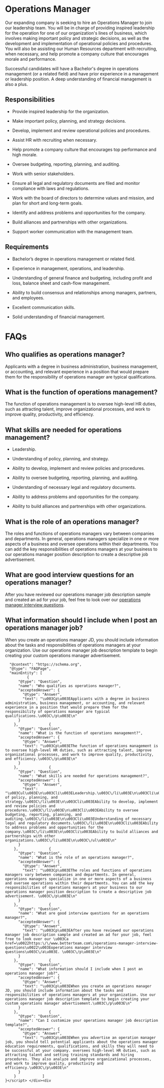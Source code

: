 # Operations Manager

Our expanding company is seeking to hire an Operations Manager to join our leadership team. You will be in charge of providing inspired leadership for the operation for one of our organization's lines of business, which involves making important policy and strategic decisions, as well as the development and implementation of operational policies and procedures. You will also be assisting our Human Resources department with recruiting, when necessary, and help promote a company culture that encourages morale and performance.

Successful candidates will have a Bachelor's degree in operations management (or a related field) and have prior experience in a management or leadership position. A deep understanding of financial management is also a plus.

## Responsibilities

* Provide inspired leadership for the organization.

* Make important policy, planning, and strategy decisions.

* Develop, implement and review operational policies and procedures.

* Assist HR with recruiting when necessary.

* Help promote a company culture that encourages top performance and high morale.

* Oversee budgeting, reporting, planning, and auditing.

* Work with senior stakeholders.

* Ensure all legal and regulatory documents are filed and monitor compliance with laws and regulations.

* Work with the board of directors to determine values and mission, and plan for short and long-term goals.

* Identify and address problems and opportunities for the company.

* Build alliances and partnerships with other organizations.

* Support worker communication with the management team.

## Requirements

* Bachelor’s degree in operations management or related field.

* Experience in management, operations, and leadership.

* Understanding of general finance and budgeting, including profit and loss, balance sheet and cash-flow management.

* Ability to build consensus and relationships among managers, partners, and employees.

* Excellent communication skills.

* Solid understanding of financial management.
# FAQs
## Who qualifies as operations manager?

Applicants with a degree in business administration, business management, or accounting, and relevant experience in a position that would prepare them for the responsibility of operations manager are typical qualifications.
## What is the function of operations management?

The function of operations management is to oversee high-level HR duties, such as attracting talent, improve organizational processes, and work to improve quality, productivity, and efficiency.
## What skills are needed for operations management?

* Leadership.

* Understanding of policy, planning, and strategy.

* Ability to develop, implement and review policies and procedures.

* Ability to oversee budgeting, reporting, planning, and auditing.

* Understanding of necessary legal and regulatory documents.

* Ability to address problems and opportunities for the company.

* Ability to build alliances and partnerships with other organizations.
## What is the role of an operations manager?

The roles and functions of operations managers vary between companies and departments. In general, operations managers specialize in one or more aspects of a business and oversee operations within their departments. You can add the key responsibilities of operations managers at your business to our operations manager position description to create a descriptive job advertisement.
## What are good interview questions for an operations manager?

After you have reviewed our operations manager job description sample and created an ad for your job, feel free to look over our <a
href="https://www.betterteam.com/operations-manager-interview-questions">operations manager interview questions</a>.
## What information should I include when I post an operations manager job?

When you create an operations manager JD, you should include information about the tasks and responsibilities of operations managers at your organization. Use our operations manager job description template to begin creating your custom operations manager advertisement.

      "@context": "https://schema.org",
      "@type": "FAQPage",
      "mainEntity": [
              {
          "@type": "Question",
          "name": "Who qualifies as operations manager?",
          "acceptedAnswer": {
            "@type": "Answer",
            "text": "\u003Cp\u003EApplicants with a degree in business administration, business management, or accounting, and relevant experience in a position that would prepare them for the responsibility of operations manager are typical qualifications.\u003C\/p\u003E\n"
          }
        },              {
          "@type": "Question",
          "name": "What is the function of operations management?",
          "acceptedAnswer": {
            "@type": "Answer",
            "text": "\u003Cp\u003EThe function of operations management is to oversee high-level HR duties, such as attracting talent, improve organizational processes, and work to improve quality, productivity, and efficiency.\u003C\/p\u003E\n"
          }
        },              {
          "@type": "Question",
          "name": "What skills are needed for operations management?",
          "acceptedAnswer": {
            "@type": "Answer",
            "text": "\u003Cul\u003E\n\u003Cli\u003ELeadership.\u003C\/li\u003E\n\u003Cli\u003EUnderstanding of policy, planning, and strategy.\u003C\/li\u003E\n\u003Cli\u003EAbility to develop, implement and review policies and procedures.\u003C\/li\u003E\n\u003Cli\u003EAbility to oversee budgeting, reporting, planning, and auditing.\u003C\/li\u003E\n\u003Cli\u003EUnderstanding of necessary legal and regulatory documents.\u003C\/li\u003E\n\u003Cli\u003EAbility to address problems and opportunities for the company.\u003C\/li\u003E\n\u003Cli\u003EAbility to build alliances and partnerships with other organizations.\u003C\/li\u003E\n\u003C\/ul\u003E\n"
          }
        },              {
          "@type": "Question",
          "name": "What is the role of an operations manager?",
          "acceptedAnswer": {
            "@type": "Answer",
            "text": "\u003Cp\u003EThe roles and functions of operations managers vary between companies and departments. In general, operations managers specialize in one or more aspects of a business and oversee operations within their departments. You can add the key responsibilities of operations managers at your business to our operations manager position description to create a descriptive job advertisement. \u003C\/p\u003E\n"
          }
        },              {
          "@type": "Question",
          "name": "What are good interview questions for an operations manager?",
          "acceptedAnswer": {
            "@type": "Answer",
            "text": "\u003Cp\u003EAfter you have reviewed our operations manager job description sample and created an ad for your job, feel free to look over our \u003Ca href=\u0022https:\/\/www.betterteam.com\/operations-manager-interview-questions\u0022\u003Eoperations manager interview questions\u003C\/a\u003E. \u003C\/p\u003E\n"
          }
        },              {
          "@type": "Question",
          "name": "What information should I include when I post an operations manager job?",
          "acceptedAnswer": {
            "@type": "Answer",
            "text": "\u003Cp\u003EWhen you create an operations manager JD, you should include information about the tasks and responsibilities of operations managers at your organization. Use our operations manager job description template to begin creating your custom operations manager advertisement.\u003C\/p\u003E\n"
          }
        },              {
          "@type": "Question",
          "name": "Can I customize your operations manager job description template?",
          "acceptedAnswer": {
            "@type": "Answer",
            "text": "\u003Cp\u003EWhen you advertise an operation manager job, you should tell potential applicants about the operations manager education requirements, qualifications, and skills they will need to be successful at your company. oversees high-level HR duties, such as attracting talent and setting training standards and hiring procedures. They also analyze and improve organizational processes, and work to improve quality, productivity and efficiency.\u003C\/p\u003E\n"
          }
        }            ]
    }</script> </div><div
